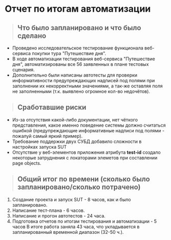 # __Отчет по итогам автоматизации__

> ## Что было запланировано и что было сделано

- Проведено исследовательское тестирование функционала веб-сервиса покупки тура "Путешествие дня".
- В ходе автоматизации тестирования веб-сервиса "Путешествие дня", автоматизированы все 56 заявленных в плане тестовых
  сценария.
- Дополнительно были написаны автотесты для проверки информативности предупреждающих надписей под полями при заполнении
  их некорректными значениями, а так-же оставляя поля не заполненными (т.к. выявлено огромное кол-во недочётов).

> ## Сработавшие риски

- Из-за отсутствия какой-либо документации, нет чёткого представления, какое именно поведение системы должно считаться
  ошибкой (предупреждающие информативные надписи под полями - пожалуй самый яркий пример).
- Требование поддержки двух СУБД добавило сложности в настройках запуска SUT
- Отсутствие у веб-элементов приложения атрибута **test-id** создало некоторые затруднения с локаторами элеметов при
  составлении page objects.

> ## Общий итог по времени (сколько было запланировано/сколько потрачено)

1. Создание проекта и запуск SUT - 8 часов, как и было запланировано.
1. Написание тест-плана - 6 часов.
1. Написание и прогон автотестов - 24 часа.
1. Подготовка отчетов по итогам тестирования и автоматизации - 5 часов
   В итоге работа заняла 43 часа, что укладывается в запланированный временной диапазон (32-50 ч.).